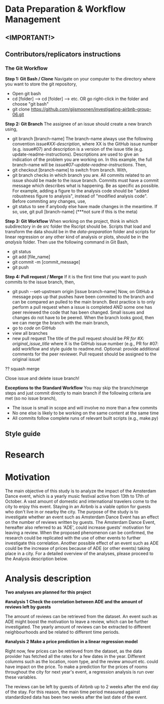 ﻿# Data Preparation & Workflow Management

## <IMPORTANT!>

## Contributors/replicators instructions

### The Git Workflow

**Step 1: Git Bash / Clone**
Navigate on your computer to the directory where you want to store the git repository,
- Open git bash
- cd [folder] --> cd [folder] --> etc. OR go right-click in the folder and choose "git bash"
- git clone https://github.com/gijsmoonen/investigating-airbnb-group-06.git

**Step 2: Git Branch**
The assignee of an issue should create a new branch using,
- git branch [branch-name]
The branch-name always use the following convention *issue#XX-description*, where XX is the GitHub issue number (e.g. issue#07) and description is a version of the issue title (e.g. update-readme-instructions). Descriptions are used to give an indication of the problem you are working on. In this example, the full branch-name will be *issue#07-update-readme-instructions*. Then,
- git checkout [branch-name] 
to switch from branch. With,
- git branch
checks in which branch you are. All commits related to an issue should be made to the issue branch. Commits must have a commit message which describes what is happening. Be as specific as possible. For example, adding a figure to the analysis code should be "added robustness figure to analysis", instead of "modified analysis code".  Before commiting any changes, use,
- git status
to see if anybody else have made changes in the meantime. If so, use,
git pull [branch-name] (***not sure if this is the meta)

**Step 3: Git Workflow**
When working on the project, think in which subdirectory in de *src* folder the Rscript should be. Scripts that load and transform the data should be in the *data-preparation* folder and scripts for linear regression or any other kind of analysis or plots, should be in the *analysis* folder. Then use the following command in Git Bash,
- git status
- git add [file_name]
- git commit -m [commit_message]
- git push

**Step 4: Pull request / Merge**
If it is the first time that you want to push commits to the issue branch, then,
- git push --set-upstream origin [issue branch-name]
Now, on GitHub a message pops up that pushes have been commited to the branch and can be compared an pulled to the main branch. Best practice is to only perform a pull request when a issue is completed AND some one has peer reviewed the code that has been changed. Small issues and changes do not have to be peered. When the branch looks good, then we can merge the branch with the main branch,
- go to *code* on GitHub 
- view all branches
- new pull request
The title of the pull request should be *PR for #X: original_issue_title* where X is the GitHub issue number (e.g., PR for #07: add workflow and style guide to readme.md. Optional: provide additional comments for the peer reviewer. Pull request should be assigned to the original issue!

?? squash merge

Close issue and delete issue branch!

**Exceptions to the Standard Workflow**
You may skip the branch/merge steps and just commit directly to main branch if the following criteria are met (so no issue branch), 
- The issue is small in scope and will involve no more than a few commits
- No one else is likely to be working on the same content at the same time
- All commits follow complete runs of relevant built scripts (e.g., make.py)

## Style guide

# Research 

# Motivation
The main objective of this study is to analyze the impact of the Amsterdam Dance event, which is a yearly music festival active from 13th to 17th of October. A vast amount of domestic and international travelers come to the city to enjoy this event. Staying in an Airbnb is a viable option for guests who don't live in or nearby the city. The purpose of the study is to investigate whether an event such as Amsterdam Dance Event has an effect on the number of reviews written by guests. The Amsterdam Dance Event, hereafter also referred to as 'ADE', could increase guests' motivation for leaving a review. When the proposed phenomenon can be confirmed, the research could be replicated with the use of other events to further investigate this correlation. Another possible effect of an event such as ADE could be the increase of prices because of ADE (or other events) taking place in a city. For a detailed overview of the analyses, please proceed to the Analysis description below. 


# Analysis description
**Two analyses are planned for this project**

**#analysis 1**
**Check the correlation between ADE and the amount of reviews left by guests**

The amount of reviews can be retrieved from the dataset. An event such as ADE might boost the motivation to leave a review, which can be further investigated. 
The yearly amount of reviews can be extracted to different neighbourhoods and be related to different time periods.


**#analysis 2**
**Make a price prediction in a linear regression model**

Right now, few prices can be retrieved from the dataset, as the data provider has fetched all the rates for a few dates in the year. Different columms such as the location, room type, and the review amount etc. could have impact on the price. To make a prediction for the prices of rooms throughout the city for next year's event, a regression analysis is run over these variables. 

The reviews can be left by guests of Airbnb up to 2 weeks after the end day of the stay. For this reason, the main time period measured against standardized data has been two weeks after the last date of the event.

